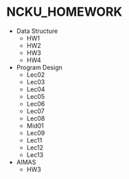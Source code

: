 # NCKU_HOMEWORK

* Data Structure
	- HW1
	- HW2
	- HW3
	- HW4
* Program Design 
	- Lec02
	- Lec03
	- Lec04
	- Lec05
	- Lec06
	- Lec07
	- Lec08
	- Mid01
	- Lec09
	- Lec11
	- Lec12
    - Lec13
* AIMAS
	- HW3
